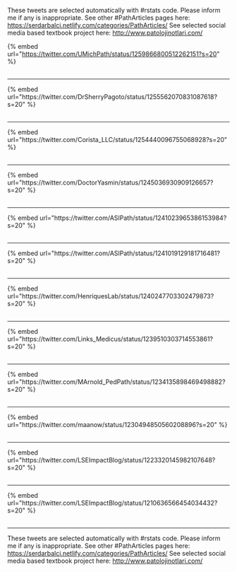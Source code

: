 

These tweets are selected automatically with #rstats code. Please inform me if any is inappropriate.
See other #PathArticles pages here: https://serdarbalci.netlify.com/categories/PathArticles/ 
See selected social media based textbook project here: http://www.patolojinotlari.com/

{% embed url="https://twitter.com/UMichPath/status/1259866800512262151?s=20" %}<br>
<br>
<hr>
{% embed url="https://twitter.com/DrSherryPagoto/status/1255562070831087618?s=20" %}<br>
<br>
<hr>
{% embed url="https://twitter.com/Corista_LLC/status/1254440096755068928?s=20" %}<br>
<br>
<hr>
{% embed url="https://twitter.com/DoctorYasmin/status/1245036930909126657?s=20" %}<br>
<br>
<hr>
{% embed url="https://twitter.com/ASIPath/status/1241023965386153984?s=20" %}<br>
<br>
<hr>
{% embed url="https://twitter.com/ASIPath/status/1241019129181716481?s=20" %}<br>
<br>
<hr>
{% embed url="https://twitter.com/HenriquesLab/status/1240247703302479873?s=20" %}<br>
<br>
<hr>
{% embed url="https://twitter.com/Links_Medicus/status/1239510303714553861?s=20" %}<br>
<br>
<hr>
{% embed url="https://twitter.com/MArnold_PedPath/status/1234135898469498882?s=20" %}<br>
<br>
<hr>
{% embed url="https://twitter.com/maanow/status/1230494850560208896?s=20" %}<br>
<br>
<hr>
{% embed url="https://twitter.com/LSEImpactBlog/status/1223320145982107648?s=20" %}<br>
<br>
<hr>
{% embed url="https://twitter.com/LSEImpactBlog/status/1210636566454034432?s=20" %}<br>
<br>
<hr>


These tweets are selected automatically with #rstats code. Please inform me if any is inappropriate.
See other #PathArticles pages here: https://serdarbalci.netlify.com/categories/PathArticles/ 
See selected social media based textbook project here: http://www.patolojinotlari.com/
